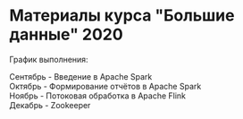 # Материалы курса "Большие данные" 2020

График выполнения:

Сентябрь - Введение в Apache Spark  
Октябрь - Формирование отчётов в Apache Spark  
Ноябрь - Потоковая обработка в Apache Flink  
Декабрь - Zookeeper  
